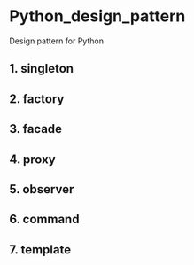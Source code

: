# Python_design_pattern
Design pattern for Python
## 1. singleton
## 2. factory
## 3. facade
## 4. proxy
## 5. observer
## 6. command
## 7. template
